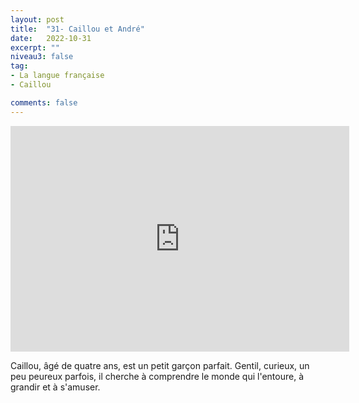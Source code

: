 ```yaml
---
layout: post
title:  "31- Caillou et André"
date:   2022-10-31
excerpt: ""
niveau3: false
tag:
- La langue française
- Caillou

comments: false
---
```

<center>
<img style="display: none;" src="/assets/img/thumbnails/caillou-31.jpg" alt="" width="1" height="1">
<iframe width="542px" height="361px" src="https://www.youtube.com/embed/vIO1pdMDdpA?rel=0&controls=1&showinfo=0&modestbranding=1&enablejsapi=1" allowfullscreen frameborder="0" ></iframe></center>


Caillou, âgé de quatre ans, est un petit garçon parfait. Gentil, curieux, un peu peureux parfois, il cherche à comprendre le monde qui l'entoure, à grandir et à s'amuser.
